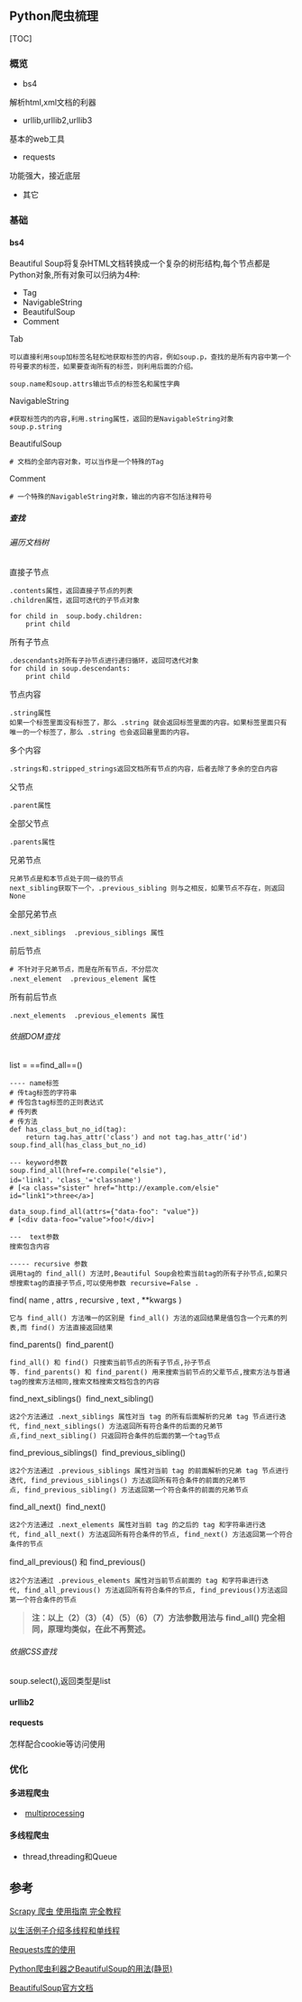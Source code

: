 ## Python爬虫梳理

[TOC]

### 概览

- bs4

解析html,xml文档的利器

- urllib,urllib2,urllib3

基本的web工具

- requests

功能强大，接近底层

- 其它

### 基础

#### bs4

Beautiful Soup将复杂HTML文档转换成一个复杂的树形结构,每个节点都是Python对象,所有对象可以归纳为4种:

- Tag
- NavigableString
- BeautifulSoup
- Comment

Tab

```
可以直接利用soup加标签名轻松地获取标签的内容，例如soup.p，查找的是所有内容中第一个符号要求的标签，如果要查询所有的标签，则利用后面的介绍。

soup.name和soup.attrs输出节点的标签名和属性字典
```

NavigableString

```
#获取标签内的内容,利用.string属性，返回的是NavigableString对象
soup.p.string
```

BeautifulSoup

```
# 文档的全部内容对象，可以当作是一个特殊的Tag
```

Comment

```
# 一个特殊的NavigableString对象，输出的内容不包括注释符号
```

##### 查找

###### 遍历文档树

直接子节点

```
.contents属性，返回直接子节点的列表
.children属性，返回可迭代的子节点对象

for child in  soup.body.children:
    print child
```

所有子节点

```
.descendants对所有子孙节点进行递归循环，返回可迭代对象
for child in soup.descendants:
    print child

```

节点内容

```
.string属性
如果一个标签里面没有标签了，那么 .string 就会返回标签里面的内容。如果标签里面只有唯一的一个标签了，那么 .string 也会返回最里面的内容。
```

多个内容

```
.strings和.stripped_strings返回文档所有节点的内容，后者去除了多余的空白内容
```

父节点

```
.parent属性
```

全部父节点

```
.parents属性
```

兄弟节点

```
兄弟节点是和本节点处于同一级的节点
next_sibling获取下一个，.previous_sibling 则与之相反，如果节点不存在，则返回 None

```

全部兄弟节点

```
.next_siblings  .previous_siblings 属性
```

前后节点

```
# 不针对于兄弟节点，而是在所有节点，不分层次
.next_element  .previous_element 属性
```

所有前后节点

```
.next_elements  .previous_elements 属性
```



###### 依据DOM查找

list = ==find_all==() 

```
---- name标签
# 传tag标签的字符串
# 传包含tag标签的正则表达式
# 传列表
# 传方法
def has_class_but_no_id(tag):
    return tag.has_attr('class') and not tag.has_attr('id')
soup.find_all(has_class_but_no_id)

--- keyword参数
soup.find_all(href=re.compile("elsie"), id='link1'，'class_'='classname')
# [<a class="sister" href="http://example.com/elsie" id="link1">three</a>]

data_soup.find_all(attrs={"data-foo": "value"})
# [<div data-foo="value">foo!</div>]

---  text参数
搜索包含内容

----- recursive 参数
调用tag的 find_all() 方法时,Beautiful Soup会检索当前tag的所有子孙节点,如果只想搜索tag的直接子节点,可以使用参数 recursive=False .
```

find( name , attrs , recursive , text , **kwargs )

```
它与 find_all() 方法唯一的区别是 find_all() 方法的返回结果是值包含一个元素的列表,而 find() 方法直接返回结果
```

find_parents()  find_parent()

```
find_all() 和 find() 只搜索当前节点的所有子节点,孙子节点等. find_parents() 和 find_parent() 用来搜索当前节点的父辈节点,搜索方法与普通tag的搜索方法相同,搜索文档搜索文档包含的内容
```

find_next_siblings()  find_next_sibling()

```
这2个方法通过 .next_siblings 属性对当 tag 的所有后面解析的兄弟 tag 节点进行迭代, find_next_siblings() 方法返回所有符合条件的后面的兄弟节点,find_next_sibling() 只返回符合条件的后面的第一个tag节点
```

find_previous_siblings()  find_previous_sibling()

```
这2个方法通过 .previous_siblings 属性对当前 tag 的前面解析的兄弟 tag 节点进行迭代, find_previous_siblings() 方法返回所有符合条件的前面的兄弟节点, find_previous_sibling() 方法返回第一个符合条件的前面的兄弟节点
```

find_all_next()  find_next()

```
这2个方法通过 .next_elements 属性对当前 tag 的之后的 tag 和字符串进行迭代, find_all_next() 方法返回所有符合条件的节点, find_next() 方法返回第一个符合条件的节点
```

find_all_previous() 和 find_previous()

```
这2个方法通过 .previous_elements 属性对当前节点前面的 tag 和字符串进行迭代, find_all_previous() 方法返回所有符合条件的节点, find_previous()方法返回第一个符合条件的节点
```

> **注：以上（2）（3）（4）（5）（6）（7）方法参数用法与 find_all() 完全相同，原理均类似，在此不再赘述。**



###### 依据CSS查找

soup.select(),返回类型是list



#### urllib2

#### requests

怎样配合cookie等访问使用

### 优化

#### 多进程爬虫

-  [multiprocessing](https://docs.python.org/2/library/multiprocessing.html)

#### 多线程爬虫 

- thread,threading和Queue

## 参考

[Scrapy 爬虫 使用指南 完全教程](http://www.tuicool.com/articles/aMJvuu3)

[以生活例子介绍多线程和单线程](http://mp.weixin.qq.com/s?__biz=MjM5OTMxMzA4NQ==&mid=2655932144&idx=1&sn=2f6a122d5e0363f2dbb85fc2b7e406cd&scene=0#rd)

[Requests库的使用](https://funhacks.net/explore-python/HTTP/Requests.html)

[Python爬虫利器之BeautifulSoup的用法(静觅)](http://cuiqingcai.com/1319.html)

[BeautifulSoup官方文档](https://www.crummy.com/software/BeautifulSoup/bs4/doc/index.zh.html#insert)

